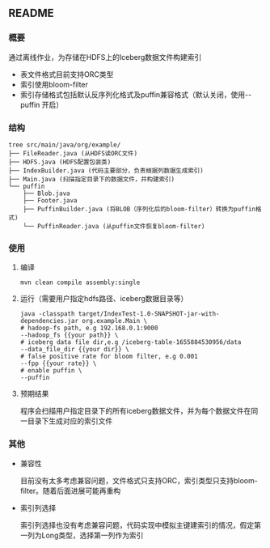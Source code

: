 ## README

### 概要

通过离线作业，为存储在HDFS上的Iceberg数据文件构建索引

- 表文件格式目前支持ORC类型
- 索引使用bloom-filter
- 索引存储格式包括默认反序列化格式及puffin兼容格式（默认关闭，使用--puffin 开启）

### 结构

```shell
tree src/main/java/org/example/
├── FileReader.java (从HDFS读ORC文件)
├── HDFS.java (HDFS配置包装类)
├── IndexBuilder.java (代码主要部分，负责根据列数据生成索引)
├── Main.java (扫描指定目录下的数据文件，并构建索引)
└── puffin
    ├── Blob.java
    ├── Footer.java
    ├── PuffinBuilder.java (将BLOB（序列化后的bloom-filter）转换为puffin格式)
    └── PuffinReader.java (从puffin文件恢复bloom-filter)
```



### 使用

1. 编译

   ```
   mvn clean compile assembly:single
   ```

2. 运行（需要用户指定hdfs路径、iceberg数据目录等）

   ```
   java -classpath target/IndexTest-1.0-SNAPSHOT-jar-with-dependencies.jar org.example.Main \
   # hadoop-fs path, e.g 192.168.0.1:9000
   --hadoop_fs {{your path}} \
   # iceberg data file dir,e.g /iceberg-table-1655884530956/data
   --data_file_dir {{your dir}} \
   # false positive rate for bloom filter, e.g 0.001
   --fpp {{your rate}} \
   # enable puffin \
   --puffin
   ```

3. 预期结果

   程序会扫描用户指定目录下的所有iceberg数据文件，并为每个数据文件在同一目录下生成对应的索引文件

### 其他

- 兼容性

  目前没有太多考虑兼容问题，文件格式只支持ORC，索引类型只支持bloom-filter。随着后面进展可能再重构

- 索引列选择

  索引列选择也没有考虑兼容问题，代码实现中模拟主键建索引的情况，假定第一列为Long类型，选择第一列作为索引





